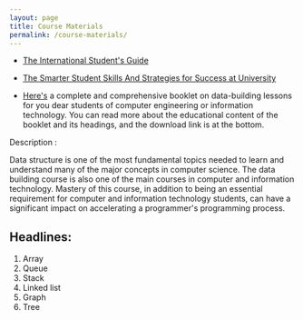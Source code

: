 ```yaml
---
layout: page
title: Course Materials
permalink: /course-materials/
---
```


* [The International Student's Guide](/static_files/materials/Books/10_The_International_Students_Guide.pdf)
* [The Smarter Student Skills And Strategies for Success at University](/static_files/materials/Books/11_The_Smarter_Student_Skills_And_Strategies_for_Success_at_University.pdf)

* [Here's](http://dl.p30eng.com/p30eng3/Course-booklet-data-structures-www.P30eng.com.zip) a complete and comprehensive booklet on data-building lessons for you dear students of computer engineering or information technology. You can read more about the educational content of the booklet and its headings, and the download link is at the bottom.

 Description :

Data structure is one of the most fundamental topics needed to learn and understand many of the major concepts in computer science. The data building course is also one of the main courses in computer and information technology. Mastery of this course, in addition to being an essential requirement for computer and information technology students, can have a significant impact on accelerating a programmer's programming process.
## Headlines:
1. Array
2. Queue
3. Stack
4. Linked list
5. Graph
6. Tree